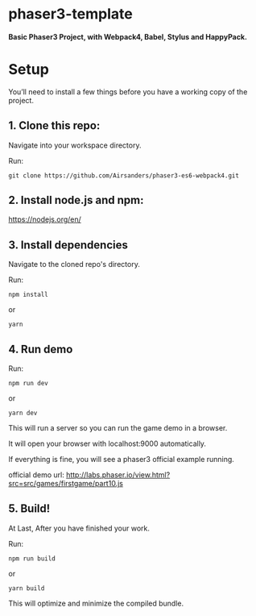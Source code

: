 # phaser3-template

#### Basic Phaser3 Project, with Webpack4, Babel, Stylus and HappyPack.



# Setup

You’ll need to install a few things before you have a working copy of the project.

## 1. Clone this repo:

Navigate into your workspace directory.

Run:

```git clone https://github.com/Airsanders/phaser3-es6-webpack4.git```



## 2. Install node.js and npm:

https://nodejs.org/en/



## 3. Install dependencies

Navigate to the cloned repo's directory.

Run:

```npm install```

or

```yarn```



## 4. Run demo

Run:

```npm run dev```

or

```yarn dev```

This will run a server so you can run the game demo in a browser.

It will open your browser with localhost:9000 automatically.

If everything is fine, you will see a phaser3 official example running.

official demo url: http://labs.phaser.io/view.html?src=src/games/firstgame/part10.js



## 5. Build!

At Last, After you have finished your work.

Run:

```npm run build```

or

```yarn build```

This will optimize and minimize the compiled bundle.